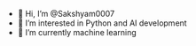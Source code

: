 - 👋 Hi, I’m @Sakshyam0007
- 👀 I’m interested in Python and AI development
- 🌱 I’m currently machine learning
